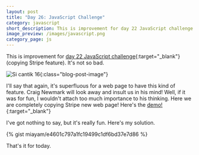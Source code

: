 ```yaml
---
layout: post
title: "Day 26: JavaScript Challenge"
category: javascript
short_description: This is improvement for day 22 JavaScript challenge (copying Stripe feature). It's not so bad.
image_preview: /images/javascript.png
category_page: js
---
```


This is improvement for [day 22 JavaScript challenge](javascript/2017/08/27/day22-javascript-challenge){:target="_blank"} (copying Stripe feature). It's not so bad.

![Si cantik 16](https://i.imgur.com/CwX6NoU.jpg?1){:class="blog-post-image"}

I'll say that again, it's superfluous for a web page to have this kind of feature. Craig Newmark will look
away and insult us in his mind! Well, if it was for fun, I wouldn't attach too much importance to his
thinking. Here we are completely copying Stripe new web page! Here's the [demo!](/demo_day26){:target="_blank"}

I've got nothing to say, but it's really fun. Here's my solution.

{% gist miayam/e4601c797a1fc19499c1df6bd37e7d86 %}

That's it for today.
